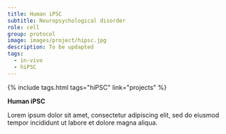 ```yaml
---
title: Human iPSC
subtitle: Neuropsychological disorder
role: cell
group: protocol
image: images/project/hipsc.jpg
description: To be updapted
tags:
  - in-vivo
  - hiPSC
---
```


{%
  include tags.html
  tags="hiPSC"
  link="projects"
%}

<strong>Human iPSC</strong>

Lorem ipsum dolor sit amet, consectetur adipiscing elit, sed do eiusmod tempor incididunt ut labore et dolore magna aliqua.
